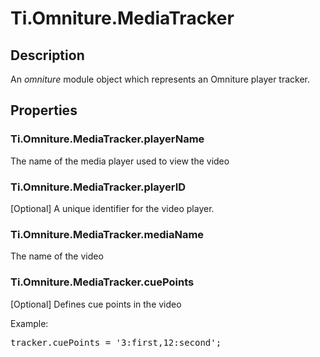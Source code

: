 # Ti.Omniture.MediaTracker

## Description

An _omniture_ module object which represents an Omniture player tracker.

## Properties

### Ti.Omniture.MediaTracker.playerName

The name of the media player used to view the video

### Ti.Omniture.MediaTracker.playerID

[Optional] A unique identifier for the video player.

### Ti.Omniture.MediaTracker.mediaName

The name of the video

### Ti.Omniture.MediaTracker.cuePoints

[Optional] Defines cue points in the video

Example:

<pre>tracker.cuePoints = '3:first,12:second';<pre>